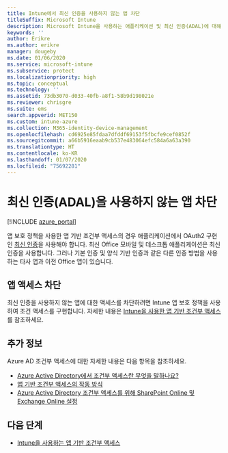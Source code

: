 ```yaml
---
title: Intune에서 최신 인증을 사용하지 않는 앱 차단
titleSuffix: Microsoft Intune
description: Microsoft Intune을 사용하는 애플리케이션 및 최신 인증(ADAL)에 대해 알아봅니다.
keywords: ''
author: Erikre
ms.author: erikre
manager: dougeby
ms.date: 01/06/2020
ms.service: microsoft-intune
ms.subservice: protect
ms.localizationpriority: high
ms.topic: conceptual
ms.technology: ''
ms.assetid: 73db3070-d033-40fb-a8f1-58b9d198021e
ms.reviewer: chrisgre
ms.suite: ems
search.appverid: MET150
ms.custom: intune-azure
ms.collection: M365-identity-device-management
ms.openlocfilehash: cd6925e85fdaa7dfddf69153f5fbcfe9cef0852f
ms.sourcegitcommit: a66b5916eaab9cb537e483064efc584a6a63a390
ms.translationtype: HT
ms.contentlocale: ko-KR
ms.lasthandoff: 01/07/2020
ms.locfileid: "75692281"
---
```

# <a name="block-apps-that-dont-use-modern-authentication-adal"></a>최신 인증(ADAL)을 사용하지 않는 앱 차단

[!INCLUDE [azure_portal](../includes/azure_portal.md)]

앱 보호 정책을 사용한 앱 기반 조건부 액세스의 경우 애플리케이션에서 OAuth2 구현인 [최신 인증](https://support.office.com/article/Using-Office-365-modern-authentication-with-Office-clients-776c0036-66fd-41cb-8928-5495c0f9168a)을 사용해야 합니다. 최신 Office 모바일 및 데스크톱 애플리케이션은 최신 인증을 사용합니다. 그러나 기본 인증 및 양식 기반 인증과 같은 다른 인증 방법을 사용하는 타사 앱과 이전 Office 앱이 있습니다.

## <a name="block-access-to-apps"></a>앱 액세스 차단

최신 인증을 사용하지 않는 앱에 대한 액세스를 차단하려면 Intune 앱 보호 정책을 사용하여 조건 액세스를 구현합니다. 자세한 내용은 [Intune을 사용한 앱 기반 조건부 액세스](app-based-conditional-access-intune.md)를 참조하세요.

## <a name="additional-information"></a>추가 정보

Azure AD 조건부 액세스에 대한 자세한 내용은 다음 항목을 참조하세요.
- [Azure Active Directory에서 조건부 액세스란 무엇을 말하나요?](https://docs.microsoft.com/azure/active-directory/conditional-access/overview)
- [앱 기반 조건부 액세스의 작동 방식](app-based-conditional-access-intune.md#how-app-based-conditional-access-works)
- [Azure Active Directory 조건부 액세스를 위해 SharePoint Online 및 Exchange Online 설정](https://docs.microsoft.com/azure/active-directory/conditional-access/conditional-access-for-exo-and-spo)

## <a name="next-steps"></a>다음 단계

- [Intune을 사용하는 앱 기반 조건부 액세스](app-based-conditional-access-intune.md)
